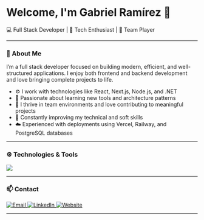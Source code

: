 <h1 align="">Welcome, I'm Gabriel Ramírez 👋</h1>
<p align="">💻 Full Stack Developer | 🚀 Tech Enthusiast | 🤝 Team Player</p>

---

### 🧠 About Me

I’m a full stack developer focused on building modern, efficient, and well-structured applications. I enjoy both frontend and backend development and love bringing complete projects to life.

- ⚙️ I work with technologies like React, Next.js, Node.js, and .NET  
- 🧠 Passionate about learning new tools and architecture patterns  
- 🤝 I thrive in team environments and love contributing to meaningful projects  
- 🌱 Constantly improving my technical and soft skills  
- ☁️ Experienced with deployments using Vercel, Railway, and PostgreSQL databases

---

### ⚙️ Technologies & Tools

<p align="">
  <img src="https://skillicons.dev/icons?i=html,css,tailwind,bootstrap,javascript,typescript,react,nextjs,nodejs,express,nestjs,postgresql,mongodb,firebase,dotnet,vercel,docker,git,github,vscode,figma,wordpress,npm,notion,vite" />
</p>

---


### 📫 Contact

<p align="">
  <a href="mailto:minombresgabriel@gmail.com" target="_blank">
    <img alt="Email" src="https://img.shields.io/badge/Email-%23D14836?style=for-the-badge&logo=gmail&logoColor=white" />
  </a>
  <a href="https://linkedin.com/in/minombresgabriel" target="_blank">
    <img alt="LinkedIn" src="https://img.shields.io/badge/LinkedIn-%230077B5?style=for-the-badge&logo=linkedin&logoColor=white" />
  </a>
  <a href="https://portafolio-gabriel-avq9.vercel.app" target="_blank">
    <img alt="Website" src="https://img.shields.io/badge/Portfolio-%23000000?style=for-the-badge&logo=vercel&logoColor=white" />
  </a>
</p>

---
